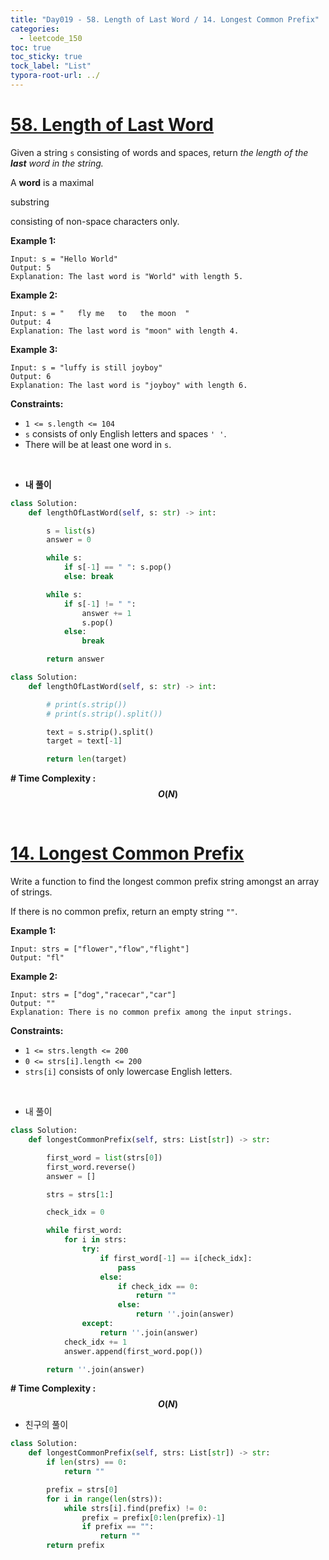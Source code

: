 ```yaml
---
title: "Day019 - 58. Length of Last Word / 14. Longest Common Prefix"
categories:
  - leetcode_150
toc: true
toc_sticky: true
tock_label: "List"
typora-root-url: ../
---
```



# [58. Length of Last Word](https://leetcode.com/problems/length-of-last-word/)

Given a string `s` consisting of words and spaces, return *the length of the **last** word in the string.*

A **word** is a maximal 

substring

 consisting of non-space characters only.



**Example 1:**

```
Input: s = "Hello World"
Output: 5
Explanation: The last word is "World" with length 5.
```

**Example 2:**

```
Input: s = "   fly me   to   the moon  "
Output: 4
Explanation: The last word is "moon" with length 4.
```

**Example 3:**

```
Input: s = "luffy is still joyboy"
Output: 6
Explanation: The last word is "joyboy" with length 6.
```

 

**Constraints:**

- `1 <= s.length <= 104`
- `s` consists of only English letters and spaces `' '`.
- There will be at least one word in `s`.

<br>

- **내 풀이**

```python
class Solution:
    def lengthOfLastWord(self, s: str) -> int:

        s = list(s)
        answer = 0

        while s:
            if s[-1] == " ": s.pop()
            else: break

        while s:
            if s[-1] != " ":
                answer += 1
                s.pop()
            else:
                break

        return answer

class Solution:
    def lengthOfLastWord(self, s: str) -> int:

        # print(s.strip())
        # print(s.strip().split())

        text = s.strip().split()
        target = text[-1]

        return len(target)
```



**\# Time Complexity  : $$O(N)$$** 

<br>

# [14. Longest Common Prefix](https://leetcode.com/problems/longest-common-prefix/)

Write a function to find the longest common prefix string amongst an array of strings.

If there is no common prefix, return an empty string `""`.

 

**Example 1:**

```
Input: strs = ["flower","flow","flight"]
Output: "fl"
```

**Example 2:**

```
Input: strs = ["dog","racecar","car"]
Output: ""
Explanation: There is no common prefix among the input strings.
```

 

**Constraints:**

- `1 <= strs.length <= 200`
- `0 <= strs[i].length <= 200`
- `strs[i]` consists of only lowercase English letters.

<br>

- 내 풀이

```python
class Solution:
    def longestCommonPrefix(self, strs: List[str]) -> str:

        first_word = list(strs[0])
        first_word.reverse()
        answer = []

        strs = strs[1:]

        check_idx = 0

        while first_word:
            for i in strs:
                try:
                    if first_word[-1] == i[check_idx]:
                        pass
                    else:
                        if check_idx == 0:
                            return ""
                        else:
                            return ''.join(answer)
                except:
                    return ''.join(answer)
            check_idx += 1
            answer.append(first_word.pop())

        return ''.join(answer)
```



**\# Time Complexity  : $$O(N)$$** 



- 친구의 풀이

```python
class Solution:
    def longestCommonPrefix(self, strs: List[str]) -> str:
        if len(strs) == 0:
            return ""

        prefix = strs[0]
        for i in range(len(strs)):
            while strs[i].find(prefix) != 0:
                prefix = prefix[0:len(prefix)-1]
                if prefix == "":
                    return ""
        return prefix
```

